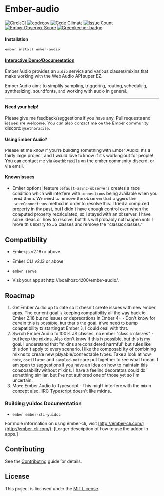 # Ember-audio

[![CircleCI](https://circleci.com/gh/sethbrasile/ember-audio.svg?style=svg)](https://circleci.com/gh/sethbrasile/ember-audio)
[![codecov](https://codecov.io/gh/sethbrasile/ember-audio/branch/master/graph/badge.svg)](https://codecov.io/gh/sethbrasile/ember-audio) [![Code Climate](https://codeclimate.com/github/sethbrasile/ember-audio/badges/gpa.svg)](https://codeclimate.com/github/sethbrasile/ember-audio) [![Issue Count](https://codeclimate.com/github/sethbrasile/ember-audio/badges/issue_count.svg)](https://codeclimate.com/github/sethbrasile/ember-audio) [![Ember Observer Score](https://emberobserver.com/badges/ember-audio.svg)](http://emberobserver.com/addons/ember-audio) [![Greenkeeper badge](https://badges.greenkeeper.io/sethbrasile/ember-audio.svg)](https://greenkeeper.io/)

#### Installation
`ember install ember-audio`

#### [Interactive Demo/Documentation](http://sethbrasile.github.io/ember-audio)

Ember Audio provides an `audio` service and various classes/mixins that make
working with the Web Audio API super EZ.

Ember Audio aims to simplify sampling, triggering, routing, scheduling,
synthesizing, soundfonts, and working with audio in general.
___

#### Need your help!
Please give me feedback/suggestions if you have any. Pull requests and issues
are welcome. You can also contact me on the Ember community discord: `@sethbrasile`.

#### Using Ember Audio?
Please let me know if you're building something with Ember Audio! It's a fairly
large project, and I would love to know if it's working out for people! You can
contact me via `@sethbrasile` on the ember community discord, or via email.

#### Known Issues
- Ember optional feature `default-async-observers` creates a race condition which will interfere with `connections` being available when you need them. We need
  to remove the observer that triggers the `_wireConnections` method in order to resolve this. I tried a computed property in the past, but I didn't have enough
  control over when the computed property recalculated, so I stayed with an observer. I have some ideas on how to resolve, but this will probably not happen
  until I move this library to JS classes and remove the "classic classes."

Compatibility
------------------------------------------------------------------------------

* Ember.js v2.18 or above
* Ember CLI v2.13 or above

* `ember serve`
* Visit your app at http://localhost:4200/ember-audio/.


Roadmap
------------------------------------------------------------------------------
1. Get Ember Audio up to date so it doesn't create issues with new ember apps. The current goal is keeping compatibility all the way back to Ember 2.18 but no
   issues or deprecations in Ember 4+ - Don't know for certain this is possible, but that's the goal. If we need to bump compatibility to starting at Ember 3, I
   could deal with that.
2. Switch Ember Audio to 100% JS classes, no ember "classic classes" - but keep the mixins. Also don't know if this is possible, but this is my goal. I
   understand that "mixins are considered harmful" but rules like this don't apply to every scenario. I like the composability of combining mixins to create new
   playable/connectable types. Take a look at how `note`, `oscillator` and `sampled-note` are put together to see what I mean. I am open to suggestions if you
   have an idea on how to maintain this composability without mixins. I have a feeling decorators could do something similar, but I've not authored one of those
   yet so I'm uncertain.
3. Move Ember Audio to Typescript - This might interfere with the mixin concept also. IIRC Typescript doesn't like mixins..

### Building yuidoc Documentation

* `ember ember-cli-yuidoc`

For more information on using ember-cli, visit [http://ember-cli.com/](http://ember-cli.com/).
[Longer description of how to use the addon in apps.]


Contributing
------------------------------------------------------------------------------

See the [Contributing](CONTRIBUTING.md) guide for details.


License
------------------------------------------------------------------------------

This project is licensed under the [MIT License](LICENSE.md).

